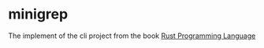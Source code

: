 # minigrep

The implement of the cli project from the book [Rust Programming Language](https://doc.rust-lang.org/stable/book/)